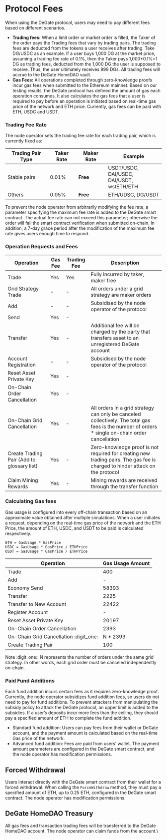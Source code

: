 # Protocol Fees

When using the DeGate protocol, users may need to pay different fees based on different scenarios.

* **Trading fees:** When a limit order or market order is filled, the Taker of the order pays the Trading fees that vary by trading pairs. The trading fees are deducted from the tokens a user receives after trading. Take DG/USDC as an example. If a user buys 1,000 DG at the market price, assuming a trading fee rate of 0.1%, then the Taker pays 1,000\*0.1%=1 DG as trading fees, deducted from the 1,000 DG the user is supposed to receive. Thus, the user ultimately receives 999 DGs. All trading fees will accrue to the DeGate HomeDAO vault.
* **Gas Fees:** All operations completed through zero-knowledge proofs incur gas fees when submitted to the Ethereum mainnet. Based on our testing results, the DeGate protocol has defined the amount of gas each operation consumes. It also calculates the gas fees that a user is required to pay before an operation is initiated based on real-time gas price of the network and ETH price. Currently, gas fees can be paid with ETH, USDC and USDT.

### Trading Fee Rate

The node operator sets the trading fee rate for each trading pair, which is currently fixed as:

<table data-card-size="large" data-view="cards" data-full-width="false"><thead><tr><th>Trading Pair Type</th><th>Taker Rate</th><th>Maker Rate</th><th>Example</th></tr></thead><tbody><tr><td>Stable pairs</td><td>0.01%</td><td><strong>Free</strong></td><td>USDT/USDC, DAI/USDC,<br>DAI/USDT, wstETH/ETH</td></tr><tr><td>Others</td><td>0.05%</td><td><strong>Free</strong></td><td>ETH/UDSC, DG/USDT</td></tr></tbody></table>

To prevent the node operator from arbitrarily modifying the fee rate, a parameter specifying the maximum fee rate is added to the DeGate smart contract. The actual fee rate can not exceed this parameter; otherwise the order will fail the smart contract verification when submitted on-chain. In addition, a 7-day grace period after the modification of the maximum fee rate gives users enough time to respond.

### Operation Requests and Fees

| Operation                                  | Gas Fee | Trading Fee | Description                                                                                                                                       |
| ------------------------------------------ | ------- | ----------- | ------------------------------------------------------------------------------------------------------------------------------------------------- |
| Trade                                      | Yes     | Yes         | Fully incurred by taker, maker free                                                                                                               |
| Grid Strategy Trade                        | -       | -           | All orders under a grid strategy are maker orders                                                                                                 |
| Add                                        | -       | -           | Subsidised by the node operator of the protocol                                                                                                   |
| Send                                       | Yes     | -           |                                                                                                                                                   |
| Transfer                                   | Yes     | -           | Additional fee will be charged by the party that transfers asset to an unregistered DeGate account                                                |
| Account Registration                       | -       | -           | Subsidised by the node operator of the protocol                                                                                                   |
| Reset Asset Private Key                    | Yes     | -           |                                                                                                                                                   |
| On-Chain Order Cancellation                | Yes     | -           |                                                                                                                                                   |
| On-Chain Grid Cancellation                 | Yes     | -           | All orders in a grid strategy can only be canceled collectively. The total gas fees is the number of orders \* single on-chain order cancellation |
| Create Trading Pair (Add to glossary list) | Yes     | -           | Zero-knowledge proof is not required for creating new trading pairs. The gas fee is charged to hinder attack on the protocol                      |
| Claim Mining Rewards                       | Yes     | -           | Mining rewards are received through the transfer function                                                                                         |

### Calculating Gas fees

Gas usage is configured into every off-chain transaction based on an approximate value obtained after multiple simulations. When a user initiates a request, depending on the real-time gas price of the network and the ETH Price, the amount of ETH, USDC, and USDT to be paid is calculated respectively.

```
ETH = GasUsage * GasPrice
USDC = GasUsage * GasPrice / ETHPrice
USDT = GasUsage * GasPrice / ETHPrice
```

| Operation                               | Gas Usage Amount |
| --------------------------------------- | ---------------- |
| Trade                                   | 400              |
| Add                                     | -                |
| Economy Send                            | 58393            |
| Transfer                                | 2225             |
| Transfer to New Account                 | 22422            |
| Register Account                        | -                |
| Reset Asset Private Key                 | 20197            |
| On-Chain Order Cancellation             | 2393             |
| On-Chain Grid Cancellation :digit\_one: | N \* 2393        |
| Create Trading Pair                     | 100              |

Note :digit\_one:: N represents the number of orders under the same grid strategy. In other words, each grid order must be canceled independently on-chain.

###

### Paid Fund Additions

Each fund addition incurs certain fees as it requires zero-knowledge proof. Currently, the node operator subsidizes fund addition fees, so users do not need to pay for fund additions. To prevent attackers from manipulating the subsidy policy to attack the DeGate protocol, an upper limit is added to the subsidies. If a user’s deposits incur more fees than the ceiling, they should pay a specified amount of ETH to complete the fund addition.

* Standard fund addition: Users can pay fees from their wallet or DeGate account, and the payment amount is calculated based on the real-time Gas price of the network.
* Advanced fund addition: Fees are paid from users’ wallet. The payment amount parameters are configured in the DeGate smart contract, and the node operator has modification permissions. &#x20;

## **Forced Withdrawal**

Users interact directly with the DeGate smart contract from their wallet for a forced withdrawal. When calling the `ForceWithdraw` method, they must pay a specified amount of ETH, up to 0.25 ETH, configured in the DeGate smart contract. The node operator has modification permissions.

## DeGate HomeDAO Treasury

All gas fees and transaction trading fees will be transferred to the DeGate HomeDAO account. The node operator can claim funds from the account.\
